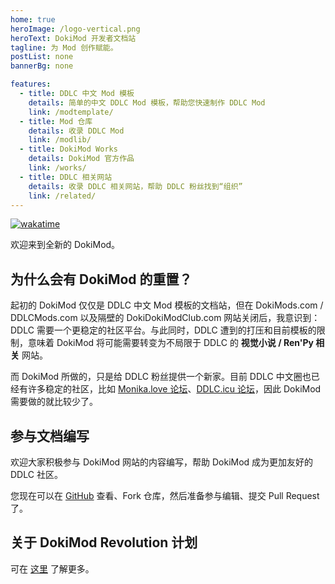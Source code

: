 ```yaml
---
home: true
heroImage: /logo-vertical.png
heroText: DokiMod 开发者文档站
tagline: 为 Mod 创作赋能。
postList: none
bannerBg: none

features:
  - title: DDLC 中文 Mod 模板
    details: 简单的中文 DDLC Mod 模板，帮助您快速制作 DDLC Mod
    link: /modtemplate/
  - title: Mod 仓库
    details: 收录 DDLC Mod
    link: /modlib/
  - title: DokiMod Works
    details: DokiMod 官方作品
    link: /works/
  - title: DDLC 相关网站
    details: 收录 DDLC 相关网站，帮助 DDLC 粉丝找到“组织”
    link: /related/
---
```


[![wakatime](https://wakatime.com/badge/github/imgradeone/revolution.svg)](https://wakatime.com/badge/github/imgradeone/revolution)

欢迎来到全新的 DokiMod。
## 为什么会有 DokiMod 的重置？
起初的 DokiMod 仅仅是 DDLC 中文 Mod 模板的文档站，但在 DokiMods.com / DDLCMods.com 以及隔壁的 DokiDokiModClub.com 网站关闭后，我意识到：DDLC 需要一个更稳定的社区平台。与此同时，DDLC 遭到的打压和目前模板的限制，意味着 DokiMod 将可能需要转变为不局限于 DDLC 的 **视觉小说 / Ren'Py 相关** 网站。

而 DokiMod 所做的，只是给 DDLC 粉丝提供一个新家。目前 DDLC 中文圈也已经有许多稳定的社区，比如 [Monika.love 论坛](https://forum.monika.love)、[DDLC.icu 论坛](https://ddlc.icu)，因此 DokiMod 需要做的就比较少了。

## 参与文档编写
欢迎大家积极参与 DokiMod 网站的内容编写，帮助 DokiMod 成为更加友好的 DDLC 社区。

您现在可以在 [GitHub](https://github.com/imgradeone/revolution) 查看、Fork 仓库，然后准备参与编辑、提交 Pull Request 了。

## 关于 DokiMod Revolution 计划
可在 [这里](/other/dokimod-revolution) 了解更多。
